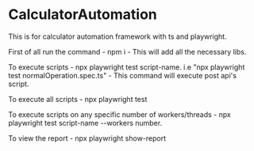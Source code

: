 # CalculatorAutomation
This is for calculator automation framework with ts and playwright.

First of all run the command - npm i - This will add all the necessary libs.

To execute scripts - npx playwright test script-name. i.e "npx playwright test normalOperation.spec.ts" - This command will execute post api's script.

To execute all scripts - npx playwright test

To execute scripts on any specific number of workers/threads - npx playwright test script-name --workers number.

To view the report - npx playwright show-report
